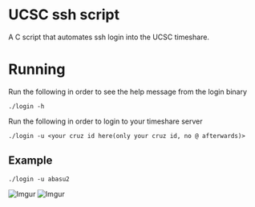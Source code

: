 # UCSC ssh script
  A C script that automates ssh login into the UCSC timeshare.

# Running
  Run the following in order to see the help message from the login binary
  ```
  ./login -h
  ```

  Run the following in order to login to your timeshare server
  ```
  ./login -u <your cruz id here(only your cruz id, no @ afterwards)>
  ```
  
##  Example
  ```
  ./login -u abasu2
  ```
![Imgur](https://i.imgur.com/ld1zr1I.gif)
![Imgur](https://i.imgur.com/0x3cmC9.gif)

